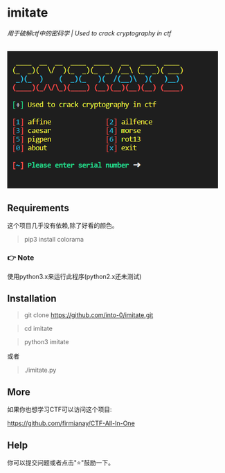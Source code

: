 # imitate
###### 用于破解ctf中的密码学 | Used to crack cryptography in ctf
![Alt text](https://github.com/into-0/imitate/blob/master/doc/img_1.png)

## Requirements
这个项目几乎没有依赖,除了好看的颜色。
>pip3 install colorama

### 👉 Note
使用python3.x来运行此程序(python2.x还未测试)

## Installation
>git clone https://github.com/into-0/imitate.git

>cd imitate

>python3 imitate

或者

>./imitate.py

## More
如果你也想学习CTF可以访问这个项目:

https://github.com/firmianay/CTF-All-In-One

## Help
你可以提交问题或者点击"⭐"鼓励一下。







